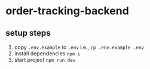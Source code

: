 # order-tracking-backend

## setup steps

1. copy `.env.example` to `.env` i.e., `cp .env.example .env`
2. install dependencies `npm i`
3. start project `npm run dev`
